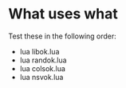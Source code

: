 # What uses what

Test these in the following order:

+ lua libok.lua
+ lua randok.lua
+ lua colsok.lua
+ lua nsvok.lua
